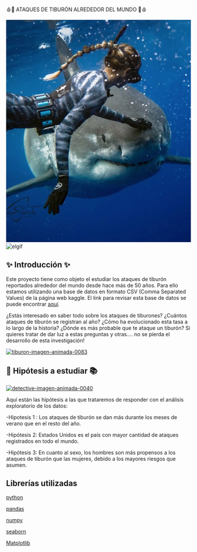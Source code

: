 🩸🦈 ATAQUES DE TIBURÓN ALREDEDOR DEL MUNDO 🦈🩸

![imagen](images/imagen1.jpg)
![elgif](https://i.kym-cdn.com/photos/images/original/000/908/315/a64.gif)


## ✨ Introducción ✨
Este proyecto tiene como objeto el estudiar los ataques de tiburón reportados alrededor del mundo desde hace más de 50 años. Para ello estamos utilizando una base de datos en formato CSV (Comma Separated Values) de la página web kaggle.
El link para revisar esta base de datos se puede encontrar
  [aquí](https://www.kaggle.com/teajay/global-shark-attacks).

¿Estás interesado en saber todo sobre los ataques de tiburones? ¿Cuántos ataques de tiburón se registran al año? ¿Cómo ha evolucionado esta tasa a lo largo de la historia? 
¿Dónde es más probable que te ataque un tiburón? Si quieres tratar de dar luz a estas preguntas y otras.... no se pierda el desarrollo de esta investigación!



<a href="https://www.gifsanimados.org/cat-tiburones-516.htm"><img src="https://www.gifsanimados.org/data/media/516/tiburon-imagen-animada-0083.gif" border="0" alt="tiburon-imagen-animada-0083" /></a>
##  📜 Hipótesis a estudiar 📚
<a href="https://www.gifsanimados.org/cat-detectives-57.htm"><img src="https://www.gifsanimados.org/data/media/57/detective-imagen-animada-0040.gif" border="0" alt="detective-imagen-animada-0040" /></a>

Aquí están las hipótesis a las que trataremos de responder con el análisis exploratorio de los datos:

-Hipotesis 1 : Los ataques de tiburón se dan más durante los meses de verano que en el resto del año.

-Hipótesis 2: Estados Unidos es el país con mayor cantidad de ataques registrados en todo el mundo.

-Hipótesis 3: En cuanto al sexo, los hombres son más propensos a los ataques de tiburón que las mujeres, debido a los mayores riesgos que asumen.

## Librerías utilizadas 

[python](https://docs.python.org/3/)

[pandas](https://pandas.pydata.org)

[numpy](https://numpy.org/)

[seaborn](https://seaborn.pydata.org/)

[Matplotlib](https://matplotlib.org/)

